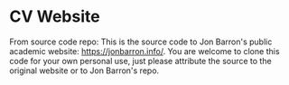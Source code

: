 # CV Website

From source code repo: This is the source code to Jon Barron's public academic website: https://jonbarron.info/. You are welcome to clone this code for your own personal use, just please attribute the source to the original website or to Jon Barron's repo.
